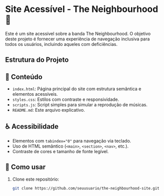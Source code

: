 # Site Acessível - The Neighbourhood 🎸

Este é um site acessível sobre a banda The Neighbourhood. O objetivo deste projeto é fornecer uma experiência de navegação inclusiva para todos os usuários, incluindo aqueles com deficiências.

## Estrutura do Projeto

## 📄 Conteúdo
- `index.html`: Página principal do site com estrutura semântica e elementos acessíveis.
- `styles.css`: Estilos com contraste e responsividade.
- `scripts.js`: Script simples para simular a reprodução de músicas.
- `README.md`: Este arquivo explicativo.

## ♿ Acessibilidade

- Elementos com `tabindex="0"` para navegação via teclado.
- Uso de HTML semântico (`<main>`, `<section>`, `<nav>`, etc.).
- Contraste de cores e tamanho de fonte legível.

## 🚀 Como usar

1. Clone este repositório:
   ```bash
   git clone https://github.com/seuusuario/the-neighbourhood-site.git
